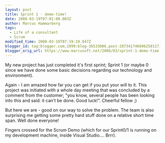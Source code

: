 ```yaml
---
layout: post
title: Sprint 1 - demo-time!
date: 2008-03-19T07:01:00.003Z
author: Marcus Hammarberg
tags:
  - Life of a consultant
  - Scrum
modified_time: 2008-03-19T07:19:19.947Z
blogger_id: tag:blogger.com,1999:blog-36533086.post-2873417466962501171
blogger_orig_url: https://www.marcusoft.net/2008/03/sprint-1-demo-time.html
---
```


My new
project has just completed it's first sprint; Sprint 1 (or maybe 0 since
we have done some basic decisions regarding our technology and
environment).

Again - I am amazed how far you can get if you put your will to it. This
project was initiated with a whole day meeting that was concluded by a
comment from the customer; "you know, several people has been looking
into this and said: it can't be done. Good luck!". Cheerful fellow ;)

But here we are - good on our way to solve the problem. The team is also
surprising me getting some pretty hard stuff done on a relative short
time span. Well done everyone!

Fingers crossed for the Scrum Demo (which for our Sprint0/1 is running
on my development machine, inside Visual Studio.... Brrr).

